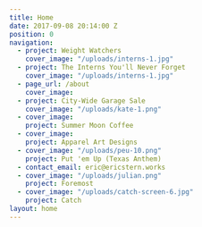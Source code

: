 ```yaml
---
title: Home
date: 2017-09-08 20:14:00 Z
position: 0
navigation:
  - project: Weight Watchers
    cover_image: "/uploads/interns-1.jpg"
  - project: The Interns You'll Never Forget
    cover_image: "/uploads/interns-1.jpg"
  - page_url: /about
    cover_image: 
  - project: City-Wide Garage Sale
    cover_image: "/uploads/kate-1.png"
  - cover_image: 
    project: Summer Moon Coffee
  - cover_image: 
    project: Apparel Art Designs
  - cover_image: "/uploads/peu-10.png"
    project: Put 'em Up (Texas Anthem)
  - contact_email: eric@ericstern.works
  - cover_image: "/uploads/julian.png"
    project: Foremost
  - cover_image: "/uploads/catch-screen-6.jpg"
    project: Catch
layout: home
---
```


